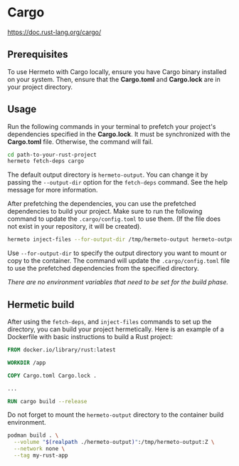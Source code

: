 # Cargo

<https://doc.rust-lang.org/cargo/>

## Prerequisites

To use Hermeto with Cargo locally, ensure you have Cargo binary installed on your
system. Then, ensure that the **Cargo.toml** and **Cargo.lock** are in your
project directory.

## Usage

Run the following commands in your terminal to prefetch your project's
dependencies specified in the **Cargo.lock**. It must be synchronized with the **Cargo.toml**
file. Otherwise, the command will fail.

```bash
cd path-to-your-rust-project
hermeto fetch-deps cargo
```

The default output directory is `hermeto-output`. You can change it by passing
the `--output-dir` option for the `fetch-deps` command. See the help message
for more information.

After prefetching the dependencies, you can use the prefetched dependencies
to build your project. Make sure to run the following command to update the
`.cargo/config.toml` to use them. (If the file does not exist in your repository,
it will be created).

```bash
hermeto inject-files --for-output-dir /tmp/hermeto-output hermeto-output
```

Use `--for-output-dir` to specify the output directory you want to mount or copy
to the container. The command will update the `.cargo/config.toml` file to use the
prefetched dependencies from the specified directory.

_There are no environment variables that need to be set for the build phase._

## Hermetic build

After using the `fetch-deps`, and `inject-files` commands to set up the directory,
you can build your project hermetically. Here is an example of a Dockerfile with
basic instructions to build a Rust project:

```Dockerfile
FROM docker.io/library/rust:latest

WORKDIR /app

COPY Cargo.toml Cargo.lock .

...

RUN cargo build --release
```

Do not forget to mount the `hermeto-output` directory to the container build environment.

```bash
podman build . \
  --volume "$(realpath ./hermeto-output)":/tmp/hermeto-output:Z \
  --network none \
  --tag my-rust-app
```
